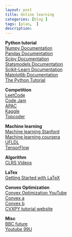 ```yaml
---
layout: post
title: Online learning
categories: [blog ]
tags: [plan,  ]
description: 
---
```


**Python tutorial**  
[Numpy Documentation](https://docs.scipy.org/doc/numpy-dev/user/quickstart.html)  
[Pandas Documentation](http://pandas.pydata.org/pandas-docs/version/0.17.0/index.html)  
[Scipy Documentation](http://docs.scipy.org/doc/scipy/reference/)  
[Statsmodels Documentation](http://statsmodels.sourceforge.net/stable/)  
[Scikit-Learn Documentation](http://scikit-learn.org/stable/documentation.html)  
[Matplotlib Documentation](http://matplotlib.org/)  
[The Python Tutorial](https://docs.python.org/3/tutorial/index.html)  

**Competition**  
[LeetCode](https://leetcode.com/problemset/algorithms/)  
[Code Jam](https://code.google.com/codejam/contests.html)  
[APAC](https://code.google.com/codejam/apactest)  
[Kaggle](https://www.kaggle.com)  
[Topcoder](https://arena.topcoder.com/#/u/dashboard)  

**Machine learning**  
[Machine learning Stanford](https://www.youtube.com/playlist?list=PLA89DCFA6ADACE599)  
[Machine learning coursera](https://www.coursera.org/learn/machine-learning/home/welcome)  
[UFLDL](http://deeplearning.stanford.edu/wiki/index.php/UFLDL_Tutorial)  
[TensorFlow](https://www.tensorflow.org/versions/r0.11/get_started/index.html)

**Algorithm**  
[CLRS Videos](http://ocw.mit.edu/courses/electrical-engineering-and-computer-science/6-006-introduction-to-algorithms-fall-2011/lecture-videos/)  

**LaTex**  
[Getting Started with LaTeX](http://www.maths.tcd.ie/~dwilkins/LaTeXPrimer/)  

**Convex Optimization**  
[Convex Optimization YouTube](https://www.youtube.com/playlist?list=PL3940DD956CDF0622)  
[Convex a](http://stanford.edu/class/ee364a/lectures.html)  
[Convex b](http://stanford.edu/class/ee364b/lectures.html)  
[CVXPY tutorial website](http://www.cvxpy.org/en/latest/tutorial/index.html)

**Misc**  
[BBC future](http://www.bbc.com/future)  
[Youtube 99U](https://www.youtube.com/user/99Uvideos)  

